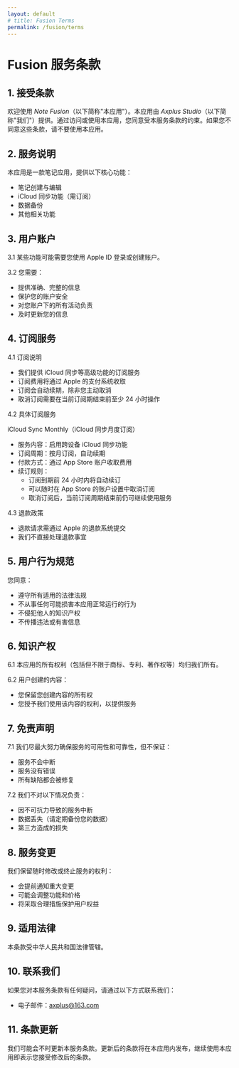 ```yaml
---
layout: default
# title: Fusion Terms
permalink: /fusion/terms
---
```


# Fusion 服务条款

## 1. 接受条款

欢迎使用 _Note Fusion_（以下简称"本应用"）。本应用由 _Axplus Studio_（以下简称"我们"）提供。通过访问或使用本应用，您同意受本服务条款的约束。如果您不同意这些条款，请不要使用本应用。

## 2. 服务说明

本应用是一款笔记应用，提供以下核心功能：

-   笔记创建与编辑
-   iCloud 同步功能（需订阅）
-   数据备份
-   其他相关功能

## 3. 用户账户

3.1 某些功能可能需要您使用 Apple ID 登录或创建账户。

3.2 您需要：

-   提供准确、完整的信息
-   保护您的账户安全
-   对您账户下的所有活动负责
-   及时更新您的信息

## 4. 订阅服务

4.1 订阅说明

-   我们提供 iCloud 同步等高级功能的订阅服务
-   订阅费用将通过 Apple 的支付系统收取
-   订阅会自动续期，除非您主动取消
-   取消订阅需要在当前订阅期结束前至少 24 小时操作

4.2 具体订阅服务

iCloud Sync Monthly（iCloud 同步月度订阅）

-   服务内容：启用跨设备 iCloud 同步功能
-   订阅周期：按月订阅，自动续期
-   付款方式：通过 App Store 账户收取费用
-   续订规则：
    -   订阅到期前 24 小时内将自动续订
    -   可以随时在 App Store 的账户设置中取消订阅
    -   取消订阅后，当前订阅周期结束前仍可继续使用服务

4.3 退款政策

-   退款请求需通过 Apple 的退款系统提交
-   我们不直接处理退款事宜

## 5. 用户行为规范

您同意：

-   遵守所有适用的法律法规
-   不从事任何可能损害本应用正常运行的行为
-   不侵犯他人的知识产权
-   不传播违法或有害信息

## 6. 知识产权

6.1 本应用的所有权利（包括但不限于商标、专利、著作权等）均归我们所有。

6.2 用户创建的内容：

-   您保留您创建内容的所有权
-   您授予我们使用该内容的权利，以提供服务

## 7. 免责声明

7.1 我们尽最大努力确保服务的可用性和可靠性，但不保证：

-   服务不会中断
-   服务没有错误
-   所有缺陷都会被修复

7.2 我们不对以下情况负责：

-   因不可抗力导致的服务中断
-   数据丢失（请定期备份您的数据）
-   第三方造成的损失

## 8. 服务变更

我们保留随时修改或终止服务的权利：

-   会提前通知重大变更
-   可能会调整功能和价格
-   将采取合理措施保护用户权益

## 9. 适用法律

本条款受中华人民共和国法律管辖。

## 10. 联系我们

如果您对本服务条款有任何疑问，请通过以下方式联系我们：

-   电子邮件：axplus@163.com

## 11. 条款更新

我们可能会不时更新本服务条款。更新后的条款将在本应用内发布，继续使用本应用即表示您接受修改后的条款。
